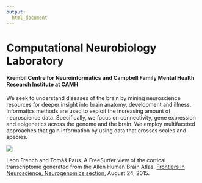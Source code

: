 ```yaml
---
output:
  html_document
---
```


# Computational Neurobiology Laboratory

#### Krembil Centre for Neuroinformatics and Campbell Family Mental Health Research Institute at [CAMH](http://www.camh.ca/)

We seek to understand diseases of the brain by mining neuroscience resources for deeper insight into brain anatomy, development and illness. Informatics methods are used to exploit the increasing amount of neuroscience data. Specifically, we focus on connectivity, gene expression and epigenetics across the genome and the brain. We employ multifaceted approaches that gain information by using data that crosses scales and species. 

![](./images/CNR1-white.resize.png) 

Leon French and Tomáš Paus. A FreeSurfer view of the cortical transcriptome generated from the Allen Human Brain Atlas. [Frontiers in Neuroscience, Neurogenomics section](http://journal.frontiersin.org/article/10.3389/fnins.2015.00323/full), August 24, 2015.  